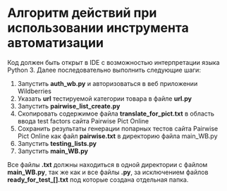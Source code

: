 # Алгоритм действий при использовании инструмента автоматизации
Код должен быть открыт в IDE с возможностью интерпретации языка Python 3. Далее последовательно выполнить следующие шаги:
1. Запустить __auth_wb.py__ и авторизоваться в веб приложении Wildberries
2. Указать __url__ тестируемой категории товара в файле __url.py__
3. Запустить __pairwise_list_create.py__
4. Скопировать содержимое файла __translate_for_pict.txt__ в область ввода test factors сайта Pairwise Pict Online
5. Сохранить результаты генерации попарных тестов сайта Pairwise Pict Online как файл __pairwise.txt__ в директорию файла main_WB.py
6. Запустить __testing_lists.py__
7. Запустить __main_WB.py__

Все файлы __.txt__ должны находиться в одной директории с файлом __main_WB.py__, так же как и все файлы __.py__, за исключением файлов **ready_for_test_[].txt** под которые создана отдельная папка.